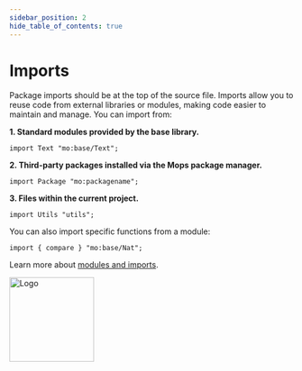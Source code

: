 ```yaml
---
sidebar_position: 2
hide_table_of_contents: true
---
```


# Imports

Package imports should be at the top of the source file. Imports allow you to reuse code from external libraries or modules, making code easier to maintain and manage. You can import from:

**1. Standard modules provided by the base library.**

```motoko no-repl
import Text "mo:base/Text";
```

**2. Third-party packages installed via the Mops package manager.**

```motoko no-repl
import Package "mo:packagename";
```

**3. Files within the current project.**

```motoko no-repl
import Utils "utils";
```

You can also import specific functions from a module:

```motoko no-repl
import { compare } "mo:base/Nat";
```

Learn more about [modules and imports](https://internetcomputer.org/docs/motoko/fundamentals/basic-syntax/modules-imports).

<img src="https://cdn-assets-eu.frontify.com/s3/frontify-enterprise-files-eu/eyJwYXRoIjoiZGZpbml0eVwvYWNjb3VudHNcLzAxXC80MDAwMzA0XC9wcm9qZWN0c1wvNFwvYXNzZXRzXC8zOFwvMTc2XC9jZGYwZTJlOTEyNDFlYzAzZTQ1YTVhZTc4OGQ0ZDk0MS0xNjA1MjIyMzU4LnBuZyJ9:dfinity:9Q2_9PEsbPqdJNAQ08DAwqOenwIo7A8_tCN4PSSWkAM?width=2400" alt="Logo" width="150" height="150" />